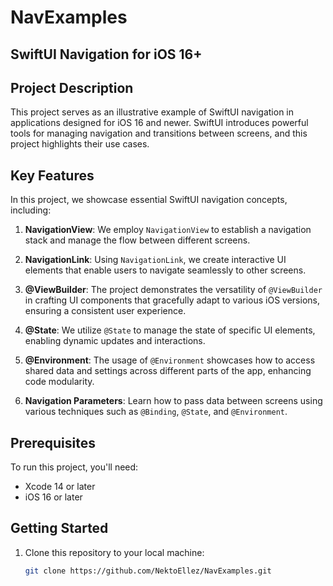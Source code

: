 # NavExamples

## SwiftUI Navigation for iOS 16+

## Project Description

This project serves as an illustrative example of SwiftUI navigation in applications designed for iOS 16 and newer. SwiftUI introduces powerful tools for managing navigation and transitions between screens, and this project highlights their use cases.

## Key Features

In this project, we showcase essential SwiftUI navigation concepts, including:

1. **NavigationView**: We employ `NavigationView` to establish a navigation stack and manage the flow between different screens.

2. **NavigationLink**: Using `NavigationLink`, we create interactive UI elements that enable users to navigate seamlessly to other screens.

3. **@ViewBuilder**: The project demonstrates the versatility of `@ViewBuilder` in crafting UI components that gracefully adapt to various iOS versions, ensuring a consistent user experience.

4. **@State**: We utilize `@State` to manage the state of specific UI elements, enabling dynamic updates and interactions.

5. **@Environment**: The usage of `@Environment` showcases how to access shared data and settings across different parts of the app, enhancing code modularity.

6. **Navigation Parameters**: Learn how to pass data between screens using various techniques such as `@Binding`, `@State`, and `@Environment`.

## Prerequisites

To run this project, you'll need:

- Xcode 14 or later
- iOS 16 or later

## Getting Started

1. Clone this repository to your local machine:

   ```bash
   git clone https://github.com/NektoEllez/NavExamples.git


